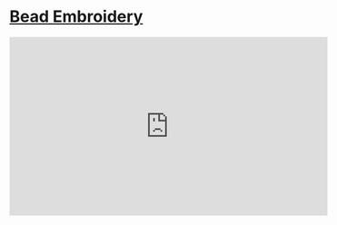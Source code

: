 # [Bead Embroidery](/wilcom-docs/Applied/beading/Bead_Embroidery)

<iframe src="https://www.youtube.com/embed/jjXFmGF6HEE" frameborder="0" 
      allow="accelerometer; autoplay; clipboard-write; encrypted-media; gyroscope; picture-in-picture" 
      allowfullscreen="" style="width: 560px; height: 315px;">
</iframe>
